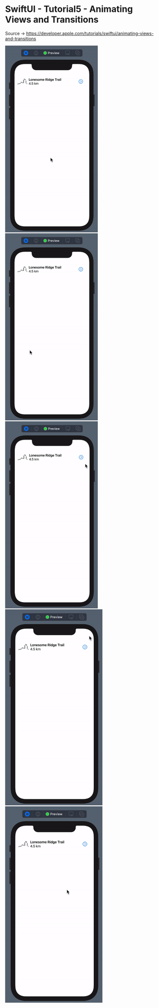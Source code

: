 # SwiftUI - Tutorial5 - Animating Views and Transitions
Source -> https://developer.apple.com/tutorials/swiftui/animating-views-and-transitions

<p float="left">
  <img src="https://github.com/harunozdemir/SwiftUI-Tutorials/blob/main/Tutorial5/Landmarks/Images/1.gif" width="300">
  <img src="https://github.com/harunozdemir/SwiftUI-Tutorials/blob/main/Tutorial5/Landmarks/Images/2.gif" width="300">
  <img src="https://github.com/harunozdemir/SwiftUI-Tutorials/blob/main/Tutorial5/Landmarks/Images/3.gif" width="300">
  <img src="https://github.com/harunozdemir/SwiftUI-Tutorials/blob/main/Tutorial5/Landmarks/Images/4.gif" width="315">
  <img src="https://github.com/harunozdemir/SwiftUI-Tutorials/blob/main/Tutorial5/Landmarks/Images/5.gif" width="315">
</p>
